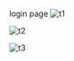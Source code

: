 login page
![t1](https://github.com/user-attachments/assets/f03f37f2-6f41-4eb7-aa20-d67a3e4d7394)

![t2](https://github.com/user-attachments/assets/9d165ff5-cf94-4cbd-9c5a-d5f44a555984)


![t3](https://github.com/user-attachments/assets/035aae14-a6d6-4e6d-a54d-b9fcb8054df8)
